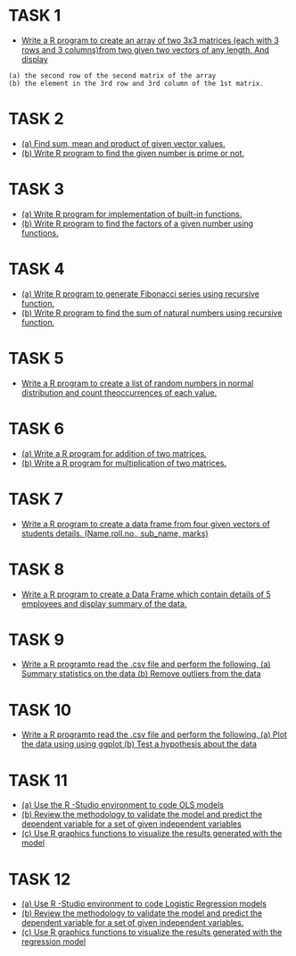 # TASK 1
- [Write a R program to create an array of two 3x3 matrices (each with 3 rows and 3 columns)from two given two vectors of any length. And display](https://github.com/prabhasg03/Task-Codes/blob/R-Programming/R-Programming/Task%201/Task%201.R)
```
(a) the second row of the second matrix of the array
(b) the element in the 3rd row and 3rd column of the 1st matrix.
```
# TASK 2
- [(a) Find sum, mean and product of given vector values.](https://github.com/prabhasg03/Task-Codes/blob/R-Programming/R-Programming/Task%202/2a.R)
- [(b) Write R program to find the given number is prime or not.](https://github.com/prabhasg03/Task-Codes/blob/R-Programming/R-Programming/Task%202/2b.R)
# TASK 3
- [(a) Write R program for implementation of built-in functions.](https://github.com/prabhasg03/Task-Codes/blob/R-Programming/R-Programming/Task%203/3a.R)
- [(b) Write R program to find the factors of a given number using functions.](https://github.com/prabhasg03/Task-Codes/blob/R-Programming/R-Programming/Task%203/3b.R)
# TASK 4
- [(a) Write R program to generate Fibonacci series using recursive function.](https://github.com/prabhasg03/Task-Codes/blob/R-Programming/R-Programming/Task%204/4a.R)
- [(b) Write R program to find the sum of natural numbers using recursive function.](https://github.com/prabhasg03/Task-Codes/blob/R-Programming/R-Programming/Task%204/4b.R)
# TASK 5
- [Write a R program to create a list of random numbers in normal distribution and count theoccurrences of each value.](https://github.com/prabhasg03/Task-Codes/blob/R-Programming/R-Programming/Task%205/Task5.R)
# TASK 6
- [(a) Write a R program for addition of two matrices.]()
- [(b) Write a R program for multiplication of two matrices.]()
# TASK 7
- [Write a R program to create a data frame from four given vectors of students details. (Name,roll.no., sub_name, marks)]()
# TASK 8
- [Write a R program to create a Data Frame which contain details of 5 employees and display summary of the data.]()
# TASK 9
- [Write a R programto read the .csv file and perform the following.
(a) Summary statistics on the data (b) Remove outliers from the data]() 
# TASK 10
- [Write a R programto read the .csv file and perform the following.
(a) Plot the data using using ggplot (b) Test a hypothesis about the data]()
# TASK 11
- [(a) Use the R -Studio environment to code OLS models]()
- [(b) Review the methodology to validate the model and predict the dependent variable for a set of given independent variables]()
- [(c) Use R graphics functions to visualize the results generated with the model]()
# TASK 12
- [(a) Use R -Studio environment to code Logistic Regression models]()
- [(b) Review the methodology to validate the model and predict the dependent variable for a set of given independent variables.]()
- [(c) Use R graphics functions to visualize the results generated with the regression model]()
